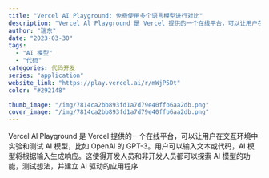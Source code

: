 ```yaml
---
title: "Vercel AI Playground: 免费使用多个语言模型进行对比"
description: "Vercel Al Playground 是 Vercel 提供的一个在线平台，可以让用户在交互环境中实验和测试 AI "
author: "瑞东"
date: "2023-03-30"
tags:
  - "AI 模型"
  - "代码"
categories: 代码开发
series: "application"
website_link: "https://play.vercel.ai/r/mWjP5Dt"
color: "#292148"

thumb_image: "/img/7814ca2bb893fd1a7d79e40ffb6aa2db.png"
cover_image: "/img/7814ca2bb893fd1a7d79e40ffb6aa2db.png"
---
```


Vercel Al Playground 是 Vercel 提供的一个在线平台，可以让用户在交互环境中实验和测试 AI 模型，比如 OpenAl 的 GPT-3。用户可以输入文本或代码，AI 模型将根据输入生成响应。这使得开发人员和非开发人员都可以探索 AI 模型的功能，测试想法，并建立 AI 驱动的应用程序